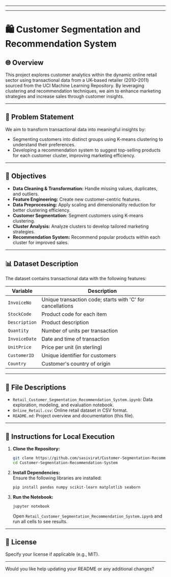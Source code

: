  ---

 

---

# 🛍️ Customer Segmentation and Recommendation System  

## 🌐 **Overview**  
This project explores customer analytics within the dynamic online retail sector using transactional data from a UK-based retailer (2010–2011) sourced from the UCI Machine Learning Repository. By leveraging clustering and recommendation techniques, we aim to enhance marketing strategies and increase sales through customer insights.  

---

## 🌟 **Problem Statement**  
We aim to transform transactional data into meaningful insights by:  
- Segmenting customers into distinct groups using K-means clustering to understand their preferences.  
- Developing a recommendation system to suggest top-selling products for each customer cluster, improving marketing efficiency.  

---

## 🎯 **Objectives**  

- **Data Cleaning & Transformation:** Handle missing values, duplicates, and outliers.  
- **Feature Engineering:** Create new customer-centric features.  
- **Data Preprocessing:** Apply scaling and dimensionality reduction for better clustering efficiency.  
- **Customer Segmentation:** Segment customers using K-means clustering.  
- **Cluster Analysis:** Analyze clusters to develop tailored marketing strategies.  
- **Recommendation System:** Recommend popular products within each cluster for improved sales.  

---

## 📊 **Dataset Description**  
The dataset contains transactional data with the following features:  

| **Variable**   | **Description** |  
| -------------- | --------------- |  
| `InvoiceNo`    | Unique transaction code; starts with 'C' for cancellations |  
| `StockCode`    | Product code for each item |  
| `Description`  | Product description |  
| `Quantity`     | Number of units per transaction |  
| `InvoiceDate`  | Date and time of transaction |  
| `UnitPrice`    | Price per unit (in sterling) |  
| `CustomerID`   | Unique identifier for customers |  
| `Country`      | Customer's country of origin |  

---

## 📂 **File Descriptions**  

- `Retail_Customer_Segmentation_Recommendation_System.ipynb`: Data exploration, modeling, and evaluation notebook.  
- `Online_Retail.csv`: Online retail dataset in CSV format.  
- `README.md`: Project overview and documentation (this file).  

---

## 🚀 **Instructions for Local Execution**  

1. **Clone the Repository:**  
   ```bash
   git clone https://github.com/sasivirat/Customer-Segmentation-Recommendation-System.git
   cd Customer-Segmentation-Recommendation-System
   ```  

2. **Install Dependencies:**  
   Ensure the following libraries are installed:  
   ```bash
   pip install pandas numpy scikit-learn matplotlib seaborn
   ```  

3. **Run the Notebook:**  
   ```bash
   jupyter notebook
   ```  
   Open `Retail_Customer_Segmentation_Recommendation_System.ipynb` and run all cells to see results.  

---

## 📜 **License**  
Specify your license if applicable (e.g., MIT).  

---

Would you like help updating your README or any additional changes?
